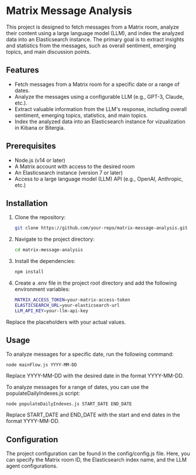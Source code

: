 # Matrix Message Analysis

This project is designed to fetch messages from a Matrix room, analyze their content using a large language model (LLM), and index the analyzed data into an Elasticsearch instance. The primary goal is to extract insights and statistics from the messages, such as overall sentiment, emerging topics, and main discussion points.

## Features

- Fetch messages from a Matrix room for a specific date or a range of dates.
- Analyze the messages using a configurable LLM (e.g., GPT-3, Claude, etc.).
- Extract valuable information from the LLM's response, including overall sentiment, emerging topics, statistics, and main topics.
- Index the analyzed data into an Elasticsearch instance for vizualization in Kibana or Bitergia.

## Prerequisites

- Node.js (v14 or later)
- A Matrix account with access to the desired room
- An Elasticsearch instance (version 7 or later)
- Access to a large language model (LLM) API (e.g., OpenAI, Anthropic, etc.)

## Installation

1. Clone the repository:

   ```bash
   git clone https://github.com/your-repo/matrix-message-analysis.git


2. Navigate to the project directory:

    ```bash
    cd matrix-message-analysis


3. Install the dependencies:

    ```bash
    npm install


4. Create a .env file in the project root directory and add the following environment variables:

    ```bash
    MATRIX_ACCESS_TOKEN=your-matrix-access-token
    ELASTICSEARCH_URL=your-elasticsearch-url
    LLM_API_KEY=your-llm-api-key


Replace the placeholders with your actual values.

## Usage

To analyze messages for a specific date, run the following command:
    
    node mainFlow.js YYYY-MM-DD

Replace YYYY-MM-DD with the desired date in the format YYYY-MM-DD.

To analyze messages for a range of dates, you can use the populateDailyIndexes.js script:
    
    node populateDailyIndexes.js START_DATE END_DATE
 
Replace START_DATE and END_DATE with the start and end dates in the format YYYY-MM-DD.

## Configuration
The project configuration can be found in the config/config.js file. Here, you can specify the Matrix room ID, the Elasticsearch index name, and the LLM agent configurations.





